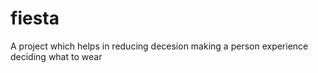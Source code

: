 # fiesta
A project which helps in reducing decesion making a person experience deciding what to wear
